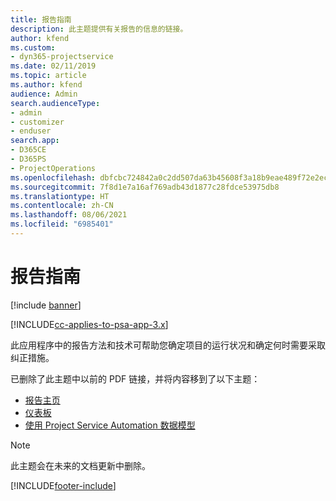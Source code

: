 ```yaml
---
title: 报告指南
description: 此主题提供有关报告的信息的链接。
author: kfend
ms.custom:
- dyn365-projectservice
ms.date: 02/11/2019
ms.topic: article
ms.author: kfend
audience: Admin
search.audienceType:
- admin
- customizer
- enduser
search.app:
- D365CE
- D365PS
- ProjectOperations
ms.openlocfilehash: dbfcbc724842a0c2dd507da63b45608f3a18b9eae489f72e2ec0bd50f9fd2f24
ms.sourcegitcommit: 7f8d1e7a16af769adb43d1877c28fdce53975db8
ms.translationtype: HT
ms.contentlocale: zh-CN
ms.lasthandoff: 08/06/2021
ms.locfileid: "6985401"
---
```

# <a name="reporting-guide"></a>报告指南

[!include [banner](../../includes/psa-now-project-operations.md)]

[!INCLUDE[cc-applies-to-psa-app-3.x](../../includes/cc-applies-to-psa-app-3x.md)]

此应用程序中的报告方法和技术可帮助您确定项目的运行状况和确定何时需要采取纠正措施。 

已删除了此主题中以前的 PDF 链接，并将内容移到了以下主题：

- [报告主页](../reports-reporting-dynamics-365-project-service.md)
- [仪表板](../reports-dashboards.md)
- [使用 Project Service Automation 数据模型](../reports-working-project-service-data-model.md)

> [!NOTE]
> 此主题会在未来的文档更新中删除。 


[!INCLUDE[footer-include](../../includes/footer-banner.md)]